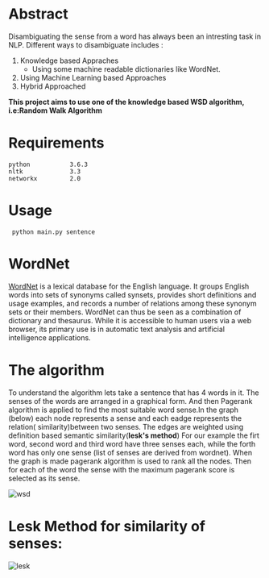 
# Abstract
Disambiguating the sense from a word has always been an intresting task in NLP. 
Different ways to disambiguate includes :
1. Knowledge based Appraches 
      - Using some machine readable dictionaries like WordNet.
2. Using Machine Learning based Approaches
3. Hybrid Approached

**This project aims to use one of the knowledge based WSD algorithm, i.e:Random Walk Algorithm**



# Requirements
```
python           3.6.3
nltk             3.3
networkx         2.0
```

# Usage
```
 python main.py sentence
```
# WordNet
[WordNet](https://en.wikipedia.org/wiki/WordNet) is a lexical database for the English language. It groups English words into 
sets of synonyms called synsets, provides short definitions and usage examples, and records 
a number of relations among these synonym sets or their members. WordNet can thus be seen as 
a combination of dictionary and thesaurus. While it is accessible to human users via a web browser,
its primary use is in automatic text analysis and artificial intelligence applications. 

# The algorithm
To understand the algorithm lets take a sentence that has 4 words in it. The senses of the words are arranged in a graphical form. 
And then Pagerank algorithm is applied to find the most suitable word sense.In the graph (below) each node represents a sense and 
each eadge represents the relation( similarity)between two senses. The edges are weighted using definition based semantic similarity(**lesk's method**)
For our example the firt word, second word and third word have three senses each, while the forth word has only one sense
(list of senses are derived from wordnet). When the graph is made pagerank algorithm is used to rank all the nodes.
Then for each of the word the sense with the maximum pagerank score is selected as its sense.



![wsd](https://user-images.githubusercontent.com/26172160/49541076-ae51b100-f8f7-11e8-994c-05fff6c9cbd1.png)


# Lesk Method for similarity of senses:
![lesk](https://user-images.githubusercontent.com/26172160/49543004-0b039a80-f8fd-11e8-85e7-2159e62ce568.png)
